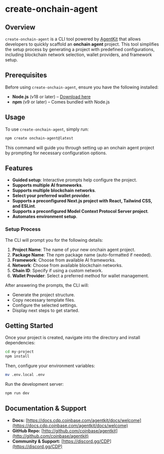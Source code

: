 # create-onchain-agent

## Overview

`create-onchain-agent` is a CLI tool powered by [AgentKit](https://github.com/coinbase/agentkit) that allows developers to quickly scaffold an **onchain agent** project. This tool simplifies the setup process by generating a project with predefined configurations, including blockchain network selection, wallet providers, and framework setup.

## Prerequisites

Before using `create-onchain-agent`, ensure you have the following installed:

- **Node.js** (v18 or later) – [Download here](https://nodejs.org/)
- **npm** (v9 or later) – Comes bundled with Node.js

## Usage

To use `create-onchain-agent`, simply run:

```sh
npm create onchain-agent@latest
```

This command will guide you through setting up an onchain agent project by prompting for necessary configuration options.

## Features

- **Guided setup**: Interactive prompts help configure the project.
- **Supports multiple AI frameworks**.
- **Supports multiple blockchain networks**.
- **Select your preferred wallet provider**.
- **Supports a preconfigured Next.js project with React, Tailwind CSS, and ESLint**.
- **Supports a preconfigured Model Context Protocol Server project**.
- **Automates environment setup**.

### **Setup Process**
The CLI will prompt you for the following details:

1. **Project Name**: The name of your new onchain agent project.
2. **Package Name**: The npm package name (auto-formatted if needed).
3. **Framework**: Choose from available AI frameworks.
4. **Network**: Choose from available blockchain networks.
5. **Chain ID**: Specify if using a custom network.
6. **Wallet Provider**: Select a preferred method for wallet management.

After answering the prompts, the CLI will:

- Generate the project structure.
- Copy necessary template files.
- Configure the selected settings.
- Display next steps to get started.

## Getting Started

Once your project is created, navigate into the directory and install dependencies:

```sh
cd my-project
npm install
```

Then, configure your environment variables:

```sh
mv .env.local .env
```

Run the development server:

```sh
npm run dev
```

## Documentation & Support

- **Docs:** [https://docs.cdp.coinbase.com/agentkit/docs/welcome](https://docs.cdp.coinbase.com/agentkit/docs/welcome)
- **GitHub Repo:** [http://github.com/coinbase/agentkit](http://github.com/coinbase/agentkit)
- **Community & Support:** [https://discord.gg/CDP](https://discord.gg/CDP)
